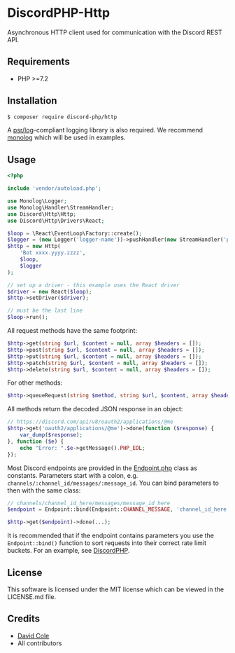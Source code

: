 # DiscordPHP-Http

Asynchronous HTTP client used for communication with the Discord REST API.

## Requirements

- PHP >=7.2

## Installation

```sh
$ composer require discord-php/http
```

A [psr/log](https://packagist.org/packages/psr/log)-compliant logging library is also required. We recommend [monolog](https://github.com/Seldaek/monolog) which will be used in examples.

## Usage

```php
<?php

include 'vendor/autoload.php';

use Monolog\Logger;
use Monolog\Handler\StreamHandler;
use Discord\Http\Http;
use Discord\Http\Drivers\React;

$loop = \React\EventLoop\Factory::create();
$logger = (new Logger('logger-name'))->pushHandler(new StreamHandler('php://output'));
$http = new Http(
    'Bot xxxx.yyyy.zzzz',
    $loop,
    $logger
);

// set up a driver - this example uses the React driver
$driver = new React($loop);
$http->setDriver($driver);

// must be the last line
$loop->run();
```

All request methods have the same footprint:

```php
$http->get(string $url, $content = null, array $headers = []);
$http->post(string $url, $content = null, array $headers = []);
$http->put(string $url, $content = null, array $headers = []);
$http->patch(string $url, $content = null, array $headers = []);
$http->delete(string $url, $content = null, array $headers = []);
```

For other methods:

```php
$http->queueRequest(string $method, string $url, $content, array $headers = []);
```

All methods return the decoded JSON response in an object:

```php
// https://discord.com/api/v8/oauth2/applications/@me
$http->get('oauth2/applications/@me')->done(function ($response) {
    var_dump($response);
}, function ($e) {
    echo "Error: ".$e->getMessage().PHP_EOL;
});
```

Most Discord endpoints are provided in the [Endpoint.php](src/Discord/Endpoint.php) class as constants. Parameters start with a colon,
e.g. `channels/:channel_id/messages/:message_id`. You can bind parameters to then with the same class:

```php
// channels/channel_id_here/messages/message_id_here
$endpoint = Endpoint::bind(Endpoint::CHANNEL_MESSAGE, 'channel_id_here', 'message_id_here');

$http->get($endpoint)->done(...);
```

It is recommended that if the endpoint contains parameters you use the `Endpoint::bind()` function to sort requests into their correct rate limit buckets.
For an example, see [DiscordPHP](https://github.com/discord-php/DiscordPHP).

## License

This software is licensed under the MIT license which can be viewed in the LICENSE.md file.

## Credits

- [David Cole](mailto:david.cole1340@gmail.com)
- All contributors
